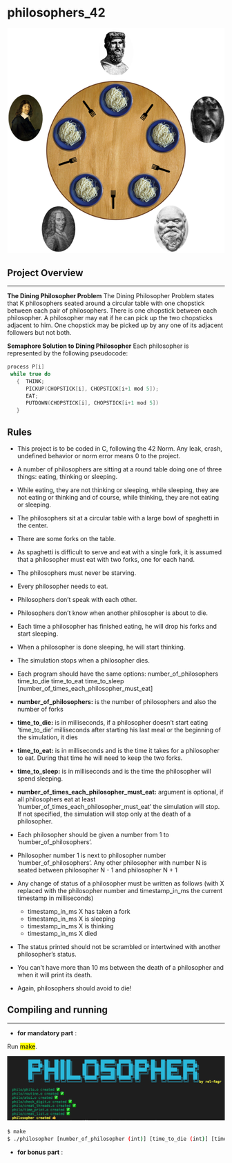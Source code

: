 # philosophers_42

![img](assets/philosopher_problem.png)

## Project Overview
---

**The Dining Philosopher Problem**  The Dining Philosopher Problem states that K philosophers seated around a circular table with one chopstick between each pair of philosophers. There is one chopstick between each philosopher. A philosopher may eat if he can pick up the two chopsticks adjacent to him. One chopstick may be picked up by any one of its adjacent followers but not both.

**Semaphore Solution to Dining Philosopher**
Each philosopher is represented by the following pseudocode:

```c
process P[i]
 while true do
   {  THINK;
      PICKUP(CHOPSTICK[i], CHOPSTICK[i+1 mod 5]);
      EAT;
      PUTDOWN(CHOPSTICK[i], CHOPSTICK[i+1 mod 5])
   }
```

## Rules

* This project is to be coded in C, following the 42 Norm. Any leak, crash, undefined
behavior or norm error means 0 to the project.

* A number of philosophers are sitting at a round table doing one of three things:
eating, thinking or sleeping.

* While eating, they are not thinking or sleeping, while sleeping, they are not eating
or thinking and of course, while thinking, they are not eating or sleeping.

* The philosophers sit at a circular table with a large bowl of spaghetti in the center.
* There are some forks on the table.

* As spaghetti is difficult to serve and eat with a single fork, it is assumed that a
philosopher must eat with two forks, one for each hand.

* The philosophers must never be starving.

* Every philosopher needs to eat.

* Philosophers don’t speak with each other.

* Philosophers don’t know when another philosopher is about to die. 

* Each time a philosopher has finished eating, he will drop his forks and start sleeping.

* When a philosopher is done sleeping, he will start thinking.

* The simulation stops when a philosopher dies.

* Each program should have the same options: number_of_philosophers time_to_die
time_to_eat time_to_sleep [number_of_times_each_philosopher_must_eat]

* **number_of_philosophers:** is the number of philosophers and also the number
of forks

* **time_to_die:** is in milliseconds, if a philosopher doesn’t start eating ’time_to_die’
milliseconds after starting his last meal or the beginning of the simulation, it
dies

* **time_to_eat:** is in milliseconds and is the time it takes for a philosopher to
eat. During that time he will need to keep the two forks.

* **time_to_sleep:** is in milliseconds and is the time the philosopher will spend
sleeping.

* **number_of_times_each_philosopher_must_eat:** argument is optional, if all
philosophers eat at least ’number_of_times_each_philosopher_must_eat’ the
simulation will stop. If not specified, the simulation will stop only at the death
of a philosopher.

* Each philosopher should be given a number from 1 to ’number_of_philosophers’.

* Philosopher number 1 is next to philosopher number ’number_of_philosophers’.
Any other philosopher with number N is seated between philosopher N - 1 and
philosopher N + 1

* Any change of status of a philosopher must be written as follows (with X replaced
with the philosopher number and timestamp_in_ms the current timestamp in milliseconds)
    * timestamp_in_ms X has taken a fork  
    * timestamp_in_ms X is sleeping  
    * timestamp_in_ms X is thinking  
    * timestamp_in_ms X died  

* The status printed should not be scrambled or intertwined with another philosopher’s status.

* You can’t have more than 10 ms between the death of a philosopher and when it
will print its death.

* Again, philosophers should avoid to die!

## Compiling and running
---

* **for mandatory part** :

Run <mark>make</mark>.

![img](assets/philo_header.png)

```bash
$ make
$ ./philosopher [number_of_philosopher (int)] [time_to_die (int)] [time_to_eat (int)] [time_to_sleep (int)] [number_of_times_each_philo_must_eat(optional arg)(int)]
```

* **for bonus part** :
